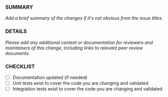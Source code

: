 ### SUMMARY

_Add a brief summary of the changes if it's not obvious from the issue titles._

### DETAILS

_Please add any additional context or documentation for reviewers and maintainers of this change, including links to relevant peer review documents._

### CHECKLIST
- [ ] Documentation updated (if needed)
- [ ] Unit tests exist to cover the code you are changing and validated
- [ ] Integration tests exist to cover the code you are changing and validated

